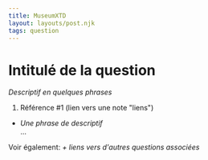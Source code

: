 ```yaml
---
title: MuseumXTD
layout: layouts/post.njk
tags: question
---
```

# Intitulé de la question

*Descriptif en quelques phrases*
 
1. Référence #1 (lien vers une note "liens")  

- *Une phrase de descriptif*  
...


Voir également: *+ liens vers d'autres questions associées*